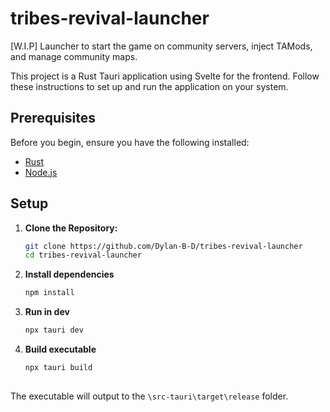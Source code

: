 # tribes-revival-launcher
[W.I.P] Launcher to start the game on community servers, inject TAMods, and manage community maps.

This project is a Rust Tauri application using Svelte for the frontend. Follow these instructions to set up and run the application on your system.

## Prerequisites

Before you begin, ensure you have the following installed:
- [Rust](https://www.rust-lang.org/tools/install)
- [Node.js](https://nodejs.org/)

## Setup

1. **Clone the Repository:**
   ```bash
   git clone https://github.com/Dylan-B-D/tribes-revival-launcher
   cd tribes-revival-launcher

2. **Install dependencies**
   ```bash
   npm install

3. **Run in dev**
   ```bash
   npx tauri dev

3. **Build executable**
   ```bash
   npx tauri build
  
The executable will output to the `\src-tauri\target\release` folder.

